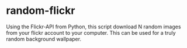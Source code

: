random-flickr
=============

Using the Flickr-API from Python, this script download N random images from your flickr account to your computer. This can be used for a truly random background wallpaper.
